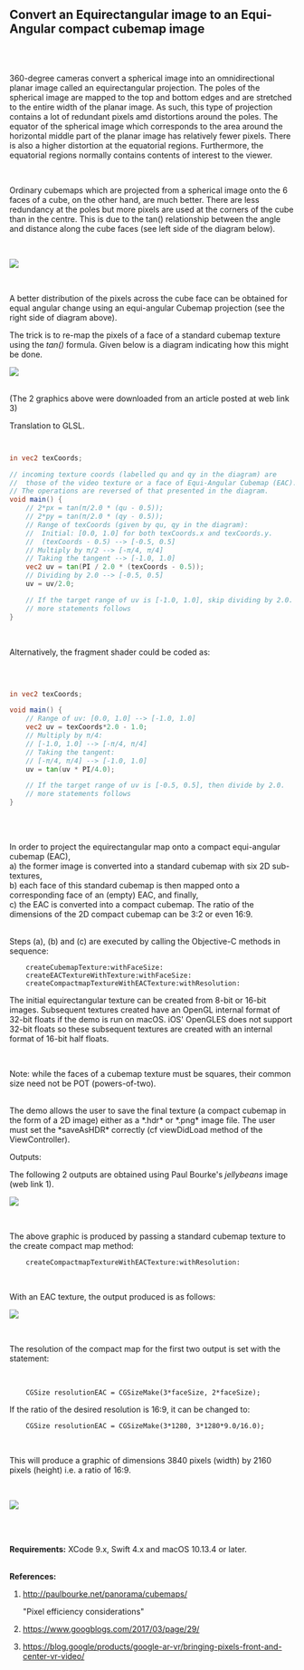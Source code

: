 ## Convert an Equirectangular image to an Equi-Angular compact cubemap image

<br />
<br />

360-degree cameras convert a spherical image into an omnidirectional planar image called an equirectangular projection. The poles of the spherical image are mapped to the top and bottom edges and are stretched to the entire width of the planar image. As such, this type of projection contains a lot of redundant pixels amd distortions around the poles. The equator of the spherical image which corresponds to the area around the horizontal middle part of the planar image has relatively fewer pixels. There is also a higher distortion at the equatorial regions. Furthermore, the equatorial regions normally contains contents of interest to the viewer.

<br />

Ordinary cubemaps which are projected from a spherical image onto the 6 faces of a cube, on the other hand, are much better. There are less redundancy at the poles but more pixels are used at the corners of the cube than in the centre. This is due to the tan() relationship between the angle and distance along the cube faces (see left side of the diagram below).

<br />

![](Documentation/PixelDistribution.png)

<br />

A better distribution of the pixels across the cube face can be obtained for equal angular change using an equi-angular Cubemap projection (see the right side of diagram above).

The trick is to re-map the pixels of a face of a standard cubemap texture using the *tan()* formula. Given below is a diagram indicating how this might be done.
<br />

![](Documentation/EACMath.png)
<br />
<br />

(The 2 graphics above were downloaded from an article posted at web link 3)
<br />

Translation to GLSL.
<br />

```glsl


in vec2 texCoords;

// incoming texture coords (labelled qu and qy in the diagram) are
//  those of the video texture or a face of Equi-Angular Cubemap (EAC).
// The operations are reversed of that presented in the diagram.
void main() {
    // 2*px = tan(π/2.0 * (qu - 0.5));
    // 2*py = tan(π/2.0 * (qy - 0.5));
    // Range of texCoords (given by qu, qy in the diagram):
    //  Initial: [0.0, 1.0] for both texCoords.x and texCoords.y.
    //  (texCoords - 0.5) --> [-0.5, 0.5]
    // Multiply by π/2 --> [-π/4, π/4]
    // Taking the tangent --> [-1.0, 1.0]
    vec2 uv = tan(PI / 2.0 * (texCoords - 0.5));
    // Dividing by 2.0 --> [-0.5, 0.5]
    uv = uv/2.0;

    // If the target range of uv is [-1.0, 1.0], skip dividing by 2.0.
    // more statements follows
}
```

<br />

Alternatively, the fragment shader could be coded as:

<br />

```glsl

in vec2 texCoords;

void main() {
    // Range of uv: [0.0, 1.0] --> [-1.0, 1.0]
    vec2 uv = texCoords*2.0 - 1.0;
    // Multiply by π/4:
    // [-1.0, 1.0] --> [-π/4, π/4]
    // Taking the tangent:
    // [-π/4, π/4] --> [-1.0, 1.0]
    uv = tan(uv * PI/4.0);

    // If the target range of uv is [-0.5, 0.5], then divide by 2.0.
    // more statements follows
}
```

<br />
<br />

In order to project the equirectangular map onto a compact equi-angular cubemap (EAC), 
<br />
a) the former image is converted into a standard cubemap with six 2D sub-textures,
<br />
b) each face of this standard cubemap is then mapped onto a corresponding face of an (empty) EAC, and finally,
<br />
c) the EAC is converted into a compact cubemap. The ratio of the dimensions of the 2D compact cubemap can be 3:2 or even 16:9.
<br />
<br />

Steps (a), (b) and (c) are executed by calling the Objective-C methods in sequence:

```objc
    createCubemapTexture:withFaceSize:
    createEACTextureWithTexture:withFaceSize:
    createCompactmapTextureWithEACTexture:withResolution:
```

The initial equirectangular texture can be created from 8-bit or 16-bit images. Subsequent textures created have an OpenGL internal format of 32-bit floats if the demo is run on macOS. iOS' OpenGLES does not support 32-bit floats so these subsequent textures are created with an internal format of 16-bit half floats.

<br />

Note: while the faces of a cubemap texture must be squares, their common size need not be POT (powers-of-two). 

<br />
The demo allows the user to save the final texture (a compact cubemap in the form of a 2D image) either as a *.hdr* or *.png* image file. The user must set the *saveAsHDR* correctly (cf viewDidLoad method of the ViewController).

<br />

Outputs:

The following 2 outputs are obtained using Paul Bourke's *jellybeans* image (web link 1).
<br />

![](Output/OutputJB1.png)

<br />

The above graphic is produced by passing a standard cubemap texture to the create compact map method:

```objc
    createCompactmapTextureWithEACTexture:withResolution:
```

<br />

With an EAC texture, the output produced is as follows:

![](Output/OutputJB2.png)

<br />

The resolution of the compact map for the first two output is set with the statement:

<br />


```objc
    CGSize resolutionEAC = CGSizeMake(3*faceSize, 2*faceSize);
```



If the ratio of the desired resolution is 16:9, it can be changed to:
<br />

```objc
    CGSize resolutionEAC = CGSizeMake(3*1280, 3*1280*9.0/16.0);
```
<br />


This will produce a graphic of dimensions 3840 pixels (width) by 2160 pixels (height) i.e. a ratio of 16:9.

<br />

![](Output/OutputER.png)

<br />
<br />

**Requirements:** XCode 9.x, Swift 4.x and macOS 10.13.4 or later.
<br />
<br />

**References:**

1) http://paulbourke.net/panorama/cubemaps/

    "Pixel efficiency considerations"

2) https://www.googblogs.com/2017/03/page/29/

3) https://blog.google/products/google-ar-vr/bringing-pixels-front-and-center-vr-video/
